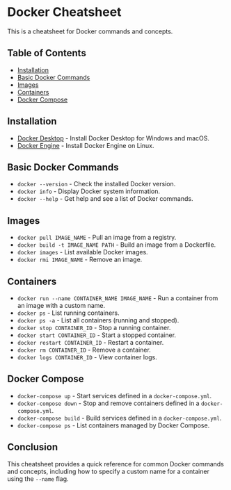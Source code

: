 # Docker Cheatsheet

This is a cheatsheet for Docker commands and concepts.

## Table of Contents

- [Installation](#installation)
- [Basic Docker Commands](#basic-docker-commands)
- [Images](#images)
- [Containers](#containers)
- [Docker Compose](#docker-compose)

## Installation

- [Docker Desktop](https://www.docker.com/products/docker-desktop) - Install Docker Desktop for Windows and macOS.
- [Docker Engine](https://docs.docker.com/engine/install/) - Install Docker Engine on Linux.

## Basic Docker Commands

- `docker --version` - Check the installed Docker version.
- `docker info` - Display Docker system information.
- `docker --help` - Get help and see a list of Docker commands.

## Images

- `docker pull IMAGE_NAME` - Pull an image from a registry.
- `docker build -t IMAGE_NAME PATH` - Build an image from a Dockerfile.
- `docker images` - List available Docker images.
- `docker rmi IMAGE_NAME` - Remove an image.

## Containers

- `docker run --name CONTAINER_NAME IMAGE_NAME` - Run a container from an image with a custom name.
- `docker ps` - List running containers.
- `docker ps -a` - List all containers (running and stopped).
- `docker stop CONTAINER_ID` - Stop a running container.
- `docker start CONTAINER_ID` - Start a stopped container.
- `docker restart CONTAINER_ID` - Restart a container.
- `docker rm CONTAINER_ID` - Remove a container.
- `docker logs CONTAINER_ID` - View container logs.

## Docker Compose

- `docker-compose up` - Start services defined in a `docker-compose.yml`.
- `docker-compose down` - Stop and remove containers defined in a `docker-compose.yml`.
- `docker-compose build` - Build services defined in a `docker-compose.yml`.
- `docker-compose ps` - List containers managed by Docker Compose.

## Conclusion

This cheatsheet provides a quick reference for common Docker commands and concepts, including how to specify a custom name for a container using the `--name` flag.
